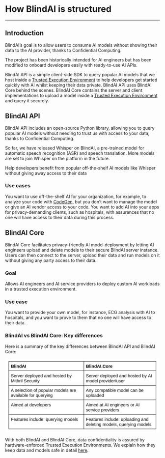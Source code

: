 # How BlindAI is structured
________________

## Introduction

BlindAI’s goal is to allow users to consume AI models without showing their data to the AI provider, thanks to Confidential Computing.

The project has been historically intended for AI engineers but has been modified to onboard developers easily with ready-to-use AI APIs.

BlindAI API is a simple client-side SDK to query popular AI models that we host inside a [Trusted Execution Environment](confidential_computing.md) to help developers get started quickly with AI whilst keeping their data private. BlindAI API uses BlindAI Core behind the scenes.
BlindAI Core contains the server and client implementations to upload a model inside a [Trusted Execution Environment](confidential_computing.md) and query it securely.

## BlindAI API

BlindAI API includes an open-source Python library, allowing you to query popular AI models without needing to trust us with access to your data, thanks to Confidential Computing. 

So far, we have released Whisper on BlindAI, a pre-trained model for automatic speech recognition (ASR) and speech translation. More models are set to join Whisper on the platform in the future.

Help developers benefit from popular off-the-shelf AI models like Whisper without giving away access to their data
### Use cases
You want to use off-the-shelf AI for your organization, for example, to analyze your code with [CodeGen](https://github.com/salesforce/CodeGen), but you don’t want to manage the model or give an AI vendor access to your code.
You want to add AI into your apps for privacy-demanding clients, such as hospitals, with assurances that no one will have access to their data during this process.

## BlindAI Core

BlindAI Core facilitates privacy-friendly AI model deployment by letting AI engineers upload and delete models to their secure BlindAI server instance. Users can then connect to the server, upload their data and run models on it without giving any party access to their data.
### Goal
Allows AI engineers and AI service providers to deploy custom AI workloads in a trusted execution environment.

### Use case
You want to provide your own model, for instance, ECG analysis with AI to hospitals, and you want to prove to them that no one will have access to their data. 


### BlindAI vs BlindAI Core: Key differences

Here is a summary of the key differences between BlindAI API and BlindAI Core:

![BlindAI API vs Core](../../assets/blindai_core_table.png)

With both BlindAI and BlindAI Core, data confidentiality is assured by hardware-enforced Trusted Execution Environments. We explain how they keep data and models safe in detail [here](confidential_computing.md).

